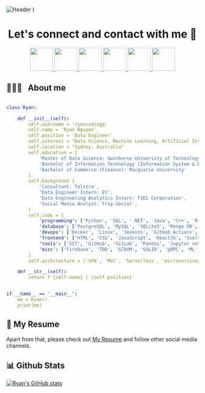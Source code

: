  ![Header](https://capsule-render.vercel.app/api?type=venom&height=300&color=gradient&text=Hello,%20this%20is%20Ryan!&fontColor=00ABE4&desc=I'm%20an%20Data%20Engineer!&descAlign=50&descAlignY=75)
)

<h1 align="center">
  Let's connect and contact with me 💬
</h1>

<p align="center">
<a href="https://www.facebook.com/ryan.vu.1002/">
      <img height="60" src="https://img.icons8.com/?size=100&id=118568&format=png&color=000000"/>
</a>
<a href="https://www.linkedin.com/in/ryan-nguyen-a6827a1a2/">
  <img height="60" src="https://img.icons8.com/?size=100&id=67570&format=png&color=000000"/>
</a>
<a href="https://medium.com/@ryannguyen102">
  <img height="60" src="https://img.icons8.com/?size=100&id=9LB6bUNyP4yj&format=png&color=000000"/>
</a>
<a href="https://x.com/nglongvu_1002">
  <img height="60" src="https://img.icons8.com/?size=100&id=8HtzWaaC5y60&format=png&color=000000"/>
</a>
<a href="https://www.instagram.com/riannggggg/">
  <img height="60" src="https://img.icons8.com/?size=100&id=119026&format=png&color=000000"/>
</a>
<a href="mailto:nglongvu10022k@gmail.com?subject=Your%20Subject&body=Your%20email%20body">
  <img height="60" src="https://img.icons8.com/?size=100&id=nQ4dZIRCI0nW&format=png&color=000000"/>
</a>
</p>


<h2> 👨🏻‍💻 &nbsp; About me </h2>
 
```yaml

class Ryan:

    def __init__(self):
        self.username = 'ryancodingg'
        self.name = 'Ryan Nguyen'
        self.position = 'Data Engineer'
        self.interest = "Data Science, Machine Learning, Artificial Intelligence, Cloud Computing, Big Data"
        self.location = "Sydney, Australia"
        self.education = {
            'Master of Data Science: Swinburne Univeristy of Technology',
            'Bachelor of Information Technology (Information System & Business Analysis: Macquarie University',
            'Bachelor of Commerce (Finance): Macquarie University'
        }
        self.background {
            'Consultant: Telstra',
            'Data Engineer Intern: EY',
            'Data Engineering Analytics Intern: TIKI Corporation',
            'Social Media Analyst: Trip.Social',  
        } 
        self.code = {
            'programming': ['Python', 'SQL', '.NET', 'Java', 'C++', 'R', 'PHP'],
            'database': ['PostgreSQL', 'MySQL', 'SQLite3', 'Mongo DB', 'Redis'],
            'devops': ['Docker', 'Linux', 'Jenkins', 'GitHub Actions', 'AWS', 'Azure'],
            'frontend': ['HTML', 'CSS', 'JavaScript', 'ReactJS', 'Svelte', 'Boostrap'],
            'tools': ['GIT', 'GitHub', 'GitLab', 'Pandas', 'Jupyter notebook', 'SQLAlchemy', 'Celery', 'Nginx', R],
            'misc': ['Firebase', 'TDD', 'SCRUM', 'SOLID', 'gRPC', 'ML', 'Tech Writer']
        }
        self.architecture = ['SPA', 'MVC', 'Serverless', 'microservices']

    def __str__(self):
        return f'{self.name} | {self.position}'


if __name__ == '__main__':
    me = Ryan()
    print(me)


```
<h2> 💼 My Resume </h2>

Apart from that, please check out [My Resume](https://gist.github.com/ryancodingg/1b8beb6639b5e4c5219cf0a42b0f2aaf) and follow other social media channels. 


<h2> 📊 Github Stats </h2>

[![Ryan's GitHub stats](https://github-readme-stats.vercel.app/api?username=ryancodingg&theme=dark&show_icons=true)](https://github.com/ryancodingg/github-readme-stats) 



